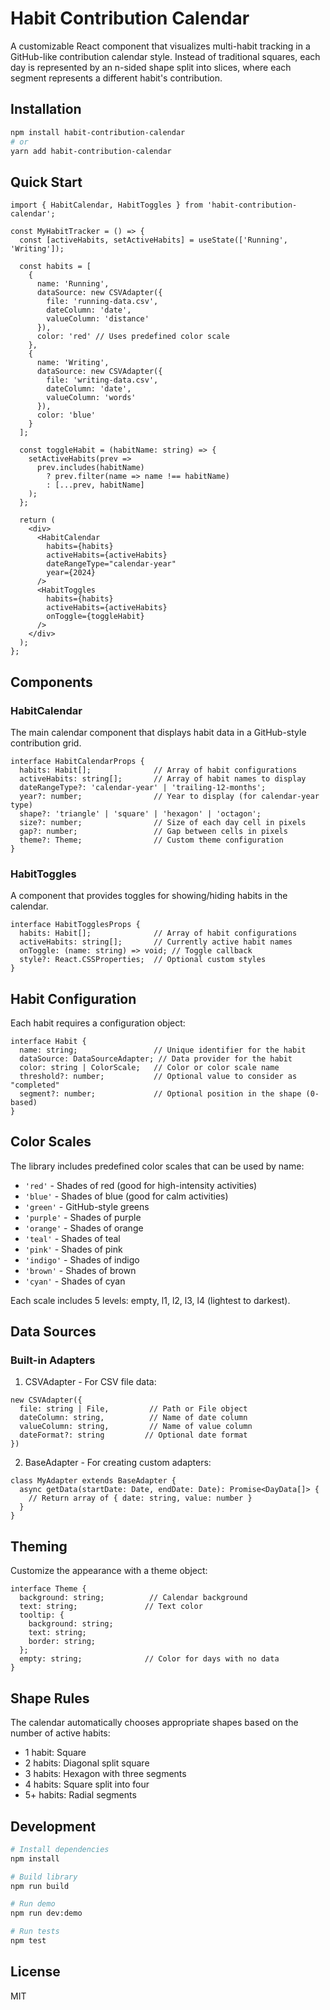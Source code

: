 # Habit Contribution Calendar

A customizable React component that visualizes multi-habit tracking in a GitHub-like contribution calendar style. Instead of traditional squares, each day is represented by an n-sided shape split into slices, where each segment represents a different habit's contribution.

## Installation

```bash
npm install habit-contribution-calendar
# or
yarn add habit-contribution-calendar
```

## Quick Start

```tsx
import { HabitCalendar, HabitToggles } from 'habit-contribution-calendar';

const MyHabitTracker = () => {
  const [activeHabits, setActiveHabits] = useState(['Running', 'Writing']);

  const habits = [
    {
      name: 'Running',
      dataSource: new CSVAdapter({
        file: 'running-data.csv',
        dateColumn: 'date',
        valueColumn: 'distance'
      }),
      color: 'red' // Uses predefined color scale
    },
    {
      name: 'Writing',
      dataSource: new CSVAdapter({
        file: 'writing-data.csv',
        dateColumn: 'date',
        valueColumn: 'words'
      }),
      color: 'blue'
    }
  ];

  const toggleHabit = (habitName: string) => {
    setActiveHabits(prev => 
      prev.includes(habitName)
        ? prev.filter(name => name !== habitName)
        : [...prev, habitName]
    );
  };

  return (
    <div>
      <HabitCalendar
        habits={habits}
        activeHabits={activeHabits}
        dateRangeType="calendar-year"
        year={2024}
      />
      <HabitToggles
        habits={habits}
        activeHabits={activeHabits}
        onToggle={toggleHabit}
      />
    </div>
  );
};
```

## Components

### HabitCalendar

The main calendar component that displays habit data in a GitHub-style contribution grid.

```tsx
interface HabitCalendarProps {
  habits: Habit[];              // Array of habit configurations
  activeHabits: string[];       // Array of habit names to display
  dateRangeType?: 'calendar-year' | 'trailing-12-months';
  year?: number;                // Year to display (for calendar-year type)
  shape?: 'triangle' | 'square' | 'hexagon' | 'octagon';
  size?: number;                // Size of each day cell in pixels
  gap?: number;                 // Gap between cells in pixels
  theme?: Theme;                // Custom theme configuration
}
```

### HabitToggles

A component that provides toggles for showing/hiding habits in the calendar.

```tsx
interface HabitTogglesProps {
  habits: Habit[];              // Array of habit configurations
  activeHabits: string[];       // Currently active habit names
  onToggle: (name: string) => void; // Toggle callback
  style?: React.CSSProperties;  // Optional custom styles
}
```

## Habit Configuration

Each habit requires a configuration object:

```tsx
interface Habit {
  name: string;                 // Unique identifier for the habit
  dataSource: DataSourceAdapter; // Data provider for the habit
  color: string | ColorScale;   // Color or color scale name
  threshold?: number;           // Optional value to consider as "completed"
  segment?: number;             // Optional position in the shape (0-based)
}
```

## Color Scales

The library includes predefined color scales that can be used by name:
- `'red'` - Shades of red (good for high-intensity activities)
- `'blue'` - Shades of blue (good for calm activities)
- `'green'` - GitHub-style greens
- `'purple'` - Shades of purple
- `'orange'` - Shades of orange
- `'teal'` - Shades of teal
- `'pink'` - Shades of pink
- `'indigo'` - Shades of indigo
- `'brown'` - Shades of brown
- `'cyan'` - Shades of cyan

Each scale includes 5 levels: empty, l1, l2, l3, l4 (lightest to darkest).

## Data Sources

### Built-in Adapters

1. CSVAdapter - For CSV file data:
```tsx
new CSVAdapter({
  file: string | File,         // Path or File object
  dateColumn: string,          // Name of date column
  valueColumn: string,         // Name of value column
  dateFormat?: string         // Optional date format
})
```

2. BaseAdapter - For creating custom adapters:
```tsx
class MyAdapter extends BaseAdapter {
  async getData(startDate: Date, endDate: Date): Promise<DayData[]> {
    // Return array of { date: string, value: number }
  }
}
```

## Theming

Customize the appearance with a theme object:

```tsx
interface Theme {
  background: string;          // Calendar background
  text: string;               // Text color
  tooltip: {
    background: string;
    text: string;
    border: string;
  };
  empty: string;              // Color for days with no data
}
```

## Shape Rules

The calendar automatically chooses appropriate shapes based on the number of active habits:
- 1 habit: Square
- 2 habits: Diagonal split square
- 3 habits: Hexagon with three segments
- 4 habits: Square split into four
- 5+ habits: Radial segments

## Development

```bash
# Install dependencies
npm install

# Build library
npm run build

# Run demo
npm run dev:demo

# Run tests
npm test
```

## License

MIT
